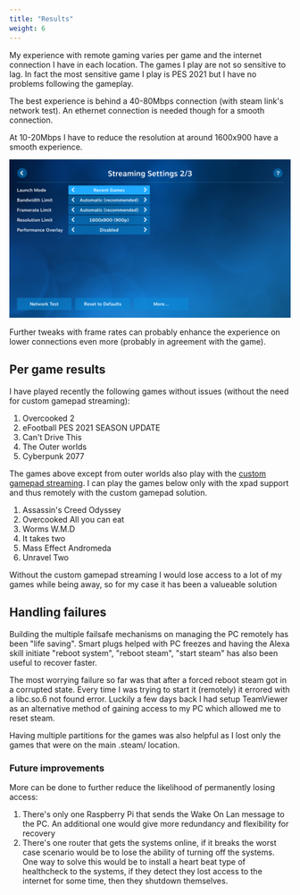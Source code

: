 ```yaml
---
title: "Results"
weight: 6
---
```


My experience with remote gaming varies per game and the internet connection I have in each location. The games I play are not so sensitive
to lag. In fact the most sensitive game I play is PES 2021 but I have no problems following the gameplay.

The best experience is behind a 40-80Mbps connection (with steam link's network test). An ethernet connection is needed though for a smooth connection.

At 10-20Mbps I have to reduce the resolution at around 1600x900 have a smooth experience.

![steam_link_resolution](/posts/images/resolution_settings.png)


Further tweaks with frame rates can probably enhance the experience on lower connections even more (probably in agreement with the game).


## Per game results

I have played recently the following games without issues (without the need for custom gamepad streaming):

1. Overcooked 2
2. eFootball PES 2021 SEASON UPDATE
3. Can't Drive This
4. The Outer worlds
5. Cyberpunk 2077

The games above except from outer worlds also play with the [custom gamepad streaming](/posts/gamepads). I can play the games below only with the xpad support and thus remotely with the custom gamepad solution.

1. Assassin's Creed Odyssey
2. Overcooked All you can eat
3. Worms W.M.D
4. It takes two
5. Mass Effect Andromeda
6. Unravel Two


Without the custom gamepad streaming I would lose access to a lot of my games while being away, so for my case it has been a valueable solution


## Handling failures

Building the multiple failsafe mechanisms on managing the PC remotely has been "life saving". Smart plugs helped with
PC freezes and having the Alexa skill initiate "reboot system", "reboot steam", "start steam" has also been useful to recover faster.

The most worrying failure so far was that after a forced reboot steam got in a corrupted state. Every time I was trying to start it
(remotely) it errored with a libc.so.6 not found error. Luckily a few days back I had setup TeamViewer as an alternative method of gaining
access to my PC which allowed me to reset steam.

Having multiple partitions for the games was also helpful as I lost only the games that were on the main .steam/ location.


### Future improvements

More can be done to further reduce the likelihood of permanently losing access:

1. There's only one Raspberry Pi that sends the Wake On Lan message to the PC. An additional one would give more redundancy and flexibility for recovery
2. There's one router that gets the systems online, if it breaks the worst case scenario would be to lose the ability of turning off the systems.
One way to solve this would be to install a heart beat type of healthcheck to the systems, if they detect they lost access to the internet for some time, then they shutdown themselves.